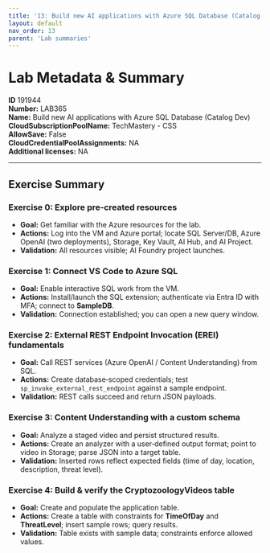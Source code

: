 ```yaml
---
title: '13: Build new AI applications with Azure SQL Database (Catalog Dev)'
layout: default
nav_order: 13
parent: 'Lab summaries'
--- 
```


# Lab Metadata & Summary

**ID** 191944  
**Number:** LAB365  
**Name:** Build new AI applications with Azure SQL Database (Catalog Dev)  
**CloudSubscriptionPoolName:** TechMastery - CSS  
**AllowSave:** False  
**CloudCredentialPoolAssignments:** NA  
**Additional licenses:** NA  

---

## Exercise Summary
### Exercise 0: Explore pre‑created resources
- **Goal:** Get familiar with the Azure resources for the lab.
- **Actions:** Log into the VM and Azure portal; locate SQL Server/DB, Azure OpenAI (two deployments), Storage, Key Vault, AI Hub, and AI Project.
- **Validation:** All resources visible; AI Foundry project launches.

### Exercise 1: Connect VS Code to Azure SQL
- **Goal:** Enable interactive SQL work from the VM.
- **Actions:** Install/launch the SQL extension; authenticate via Entra ID with MFA; connect to **SampleDB**.
- **Validation:** Connection established; you can open a new query window.

### Exercise 2: External REST Endpoint Invocation (EREI) fundamentals
- **Goal:** Call REST services (Azure OpenAI / Content Understanding) from SQL.
- **Actions:** Create database‑scoped credentials; test `sp_invoke_external_rest_endpoint` against a sample endpoint.
- **Validation:** REST calls succeed and return JSON payloads.

### Exercise 3: Content Understanding with a custom schema
- **Goal:** Analyze a staged video and persist structured results.
- **Actions:** Create an analyzer with a user‑defined output format; point to video in Storage; parse JSON into a target table.
- **Validation:** Inserted rows reflect expected fields (time of day, location, description, threat level).

### Exercise 4: Build & verify the CryptozoologyVideos table
- **Goal:** Create and populate the application table.
- **Actions:** Create a table with constraints for **TimeOfDay** and **ThreatLevel**; insert sample rows; query results.
- **Validation:** Table exists with sample data; constraints enforce allowed values.

